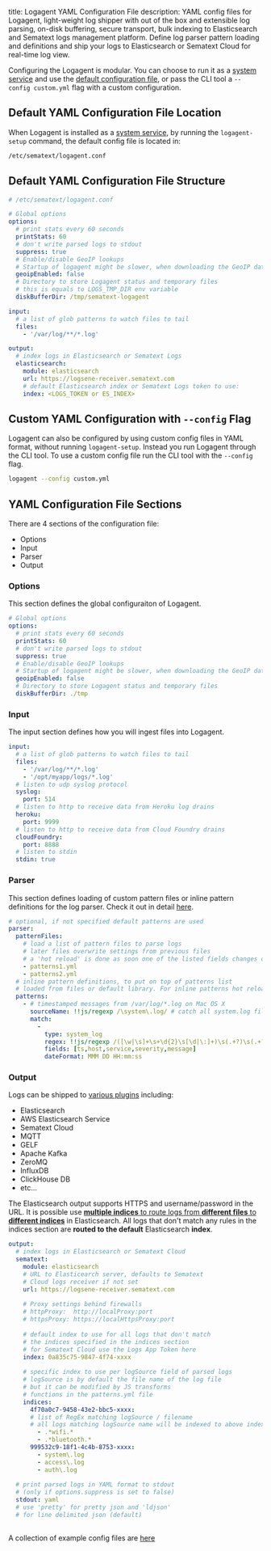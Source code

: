 title: Logagent YAML Configuration File
description: YAML config files for Logagent, light-weight log shipper with out of the box and extensible log parsing, on-disk buffering, secure transport, bulk indexing to Elasticsearch and Sematext logs management platform. Define log parser pattern loading and definitions and ship your logs to Elasticsearch or Sematext Cloud for real-time log view. 


Configuring the Logagent is modular. You can choose to run it as a [system service](./installation) and use the [default configuration file](#default-yaml-configuration-file-structure), or pass the CLI tool a `--config custom.yml` flag with a custom configuration.

## Default YAML Configuration File Location
When Logagent is installed as a [system service](./installation), by running the `logagent-setup` command, the default config file is located in:

```bash
/etc/sematext/logagent.conf
```

## Default YAML Configuration File Structure
```yaml
# /etc/sematext/logagent.conf

# Global options
options:
  # print stats every 60 seconds 
  printStats: 60
  # don't write parsed logs to stdout
  suppress: true
  # Enable/disable GeoIP lookups
  # Startup of logagent might be slower, when downloading the GeoIP database
  geoipEnabled: false
  # Directory to store Logagent status and temporary files
  # this is equals to LOGS_TMP_DIR env variable 
  diskBufferDir: /tmp/sematext-logagent

input:
  # a list of glob patterns to watch files to tail
  files:
    - '/var/log/**/*.log'

output:
  # index logs in Elasticsearch or Sematext Logs
  elasticsearch: 
    module: elasticsearch
    url: https://logsene-receiver.sematext.com
    # default Elasticsearch index or Sematext Logs token to use:
    index: <LOGS_TOKEN or ES_INDEX>
```

## Custom YAML Configuration with `--config` Flag

Logagent can also be configured by using custom config files in YAML format, without running `logagent-setup`. Instead you run Logagent through the CLI tool. To use a custom config file run the CLI tool with the `--config` flag.

```bash 
logagent --config custom.yml
```

## YAML Configuration File Sections
There are 4 sections of the configuration file:

- Options
- Input
- Parser
- Output

### Options
This section defines the global configuraiton of Logagent.
```yaml
# Global options
options:
  # print stats every 60 seconds 
  printStats: 60
  # don't write parsed logs to stdout
  suppress: true
  # Enable/disable GeoIP lookups
  # Startup of logagent might be slower, when downloading the GeoIP database
  geoipEnabled: false
  # Directory to store Logagent status and temporary files
  diskBufferDir: ./tmp
```

### Input
The input section defines how you will ingest files into Logagent.

```yaml
input:
  # a list of glob patterns to watch files to tail
  files:
    - '/var/log/**/*.log'
    - '/opt/myapp/logs/*.log'
  # listen to udp syslog protocol  
  syslog: 
    port: 514
  # listen to http to receive data from Heroku log drains  
  heroku: 
    port: 9999
  # listen to http to receive data from Cloud Foundry drains  
  cloudFoundry:
    port: 8888
  # listen to stdin
  stdin: true
```

### Parser

This section defines loading of custom pattern files or inline pattern definitions for the log parser. Check it out in detail [here](./parser).

```yaml
# optional, if not specified default patterns are used
parser:
  patternFiles:
    # load a list of pattern files to parse logs
    # later files overwrite settings from previous files
    # a 'hot reload' is done as soon one of the listed fields changes on disk
    - patterns1.yml
    - patterns2.yml
  # inline pattern definitions, to put on top of patterns list
  # loaded from files or default library. For inline patterns hot reload is not available.  
  patterns:
    - # timestamped messages from /var/log/*.log on Mac OS X
      sourceName: !!js/regexp /\system\.log/ # catch all system.log files  
      match:
        -
          type: system_log
          regex: !!js/regexp /([\w|\s]+\s+\d{2}\s[\d|\:]+)\s(.+?)\s(.+?)\s<(.+)>(.*)/
          fields: [ts,host,service,severity,message]
          dateFormat: MMM DD HH:mm:ss
```

### Output

Logs can be shipped to [various plugins](https://sematext.com/docs/logagent/plugins/) including:

- Elasticsearch
- AWS Elasticsearch Service
- Sematext Cloud 
- MQTT 
- GELF 
- Apache Kafka 
- ZeroMQ
- InfluxDB
- ClickHouse DB
- etc...

The Elasticsearch output supports HTTPS and username/password in the URL. It is possible use [**multiple indices** to route logs from **different files** to **different indices**](./output-elasticsearch/#log-routing-to-multiple-targets) in Elasticsearch. All logs that don't match any rules in the indices section are **routed to the default** Elasticsearch **index**. 

```yaml hl_lines="4 7 16 22 23 28"
output:
  # index logs in Elasticsearch or Sematext Cloud
  sematext: 
    module: elasticsearch
    # URL to Elasticearch server, defaults to Sematext
    # Cloud logs receiver if not set
    url: https://logsene-receiver.sematext.com
    
    # Proxy settings behind firewalls
    # httpProxy:  http://localProxy:port
    # httpsProxy: https://localHttpsProxy:port
    
    # default index to use for all logs that don't match
    # the indices specified in the indices section 
    # for Sematext Cloud use the Logs App Token here
    index: 0a835c75-9847-4f74-xxxx
    
    # specific index to use per logSource field of parsed logs
    # logSource is by default the file name of the log file
    # but it can be modified by JS transforms 
    # functions in the patterns.yml file
    indices: 
      4f70a0c7-9458-43e2-bbc5-xxxx: 
      # list of RegEx matching logSource / filename  
      # all logs matching logSource name will be indexed to above index
        - .*wifi.*
        - .*bluetooth.*
      999532c9-18f1-4c4b-8753-xxxx: 
        - system\.log
        - access\.log
        - auth\.log
  
  # print parsed logs in YAML format to stdout 
  # (only if options.suppress is set to false)    
  stdout: yaml 
  # use 'pretty' for pretty json and 'ldjson' 
  # for line delimited json (default)
  
```

A collection of example config files are [here](https://github.com/sematext/logagent-js/tree/master/config/examples)
